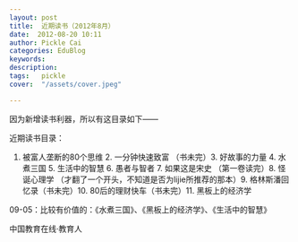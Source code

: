 ```yaml
---
layout: post  
title:  近期读书（2012年8月）  
date:  2012-08-20 10:11  
author: Pickle Cai  
categories: EduBlog  
keywords: 
description:   
tags:	pickle   
cover:  "/assets/cover.jpeg"  

---  
```

    
因为新增读书利器，所以有这目录如下——

近期读书目录：

1. 被富人垄断的80个思维 2. 一分钟快速致富 （书未完）3. 好故事的力量 4. 水煮三国 5. 生活中的智慧 6. 愚者与智者 7. 如果这是宋史 （第一卷读完）8. 怪诞心理学 （才翻了一个开头，不知道是否为lijie所推荐的那本）9. 格林斯潘回忆录（书未完）10. 80后的理财快车（书未完）11. 黑板上的经济学

09-05：比较有价值的：《水煮三国》、《黑板上的经济学》、《生活中的智慧》										

		    
 中国教育在线·教育人

